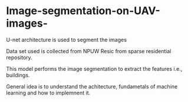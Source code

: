 # Image-segmentation-on-UAV-images-
U-net architecture is used to segment the images

Data set used is collected from NPUW Resic from sparse residential repository.

This model performs the image segmentation to extract the features i.e., buildings.

General idea is to understand the achitecture, fundametals of machine learning and how to implemnent it. 
